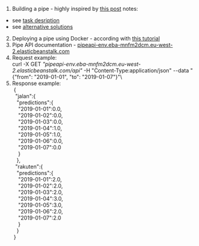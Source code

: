 1. Building a pipe - highly inspired by [this post](http://jakevdp.github.io/blog/2014/06/10/is-seattle-really-seeing-an-uptick-in-cycling/)
notes:
* see [task desription](https://github.com/woldemarg/ds_tests/tree/master/machine_learning/company_2/task_description)
* see [alternative solutions](https://github.com/woldemarg/ds_tests/tree/master/machine_learning/company_2)
2. Deploying a pipe using Docker - according with [this tutorial](https://towardsdatascience.com/deploy-a-machine-learning-model-as-an-api-on-aws-43e92d08d05b)
3. Pipe API documentation - [pipeapi-env.eba-mnfm2dcm.eu-west-2.elasticbeanstalk.com](http://pipeapi-env.eba-mnfm2dcm.eu-west-2.elasticbeanstalk.com/)
3. Request example:\
curl -X GET *"pipeapi-env.eba-mnfm2dcm.eu-west-2.elasticbeanstalk.com/api"* -H "Content-Type:application/json" --data "{\"from\": \"2019-01-01\", \"to\": \"2019-01-07\"}"\
4. Response example:\
&nbsp;{\
&nbsp;&nbsp;"jalan":{\
&nbsp;&nbsp;&nbsp;"predictions":{\
&nbsp;&nbsp;&nbsp;&nbsp;"2019-01-01":0.0,\
&nbsp;&nbsp;&nbsp;&nbsp;"2019-01-02":0.0,\
&nbsp;&nbsp;&nbsp;&nbsp;"2019-01-03":0.0,\
&nbsp;&nbsp;&nbsp;&nbsp;"2019-01-04":1.0,\
&nbsp;&nbsp;&nbsp;&nbsp;"2019-01-05":1.0,\
&nbsp;&nbsp;&nbsp;&nbsp;"2019-01-06":0.0,\
&nbsp;&nbsp;&nbsp;&nbsp;"2019-01-07":0.0\
&nbsp;&nbsp;&nbsp;&nbsp;}\
&nbsp;&nbsp;&nbsp;},\
&nbsp;&nbsp;"rakuten":{\
&nbsp;&nbsp;&nbsp;"predictions":{\
&nbsp;&nbsp;&nbsp;&nbsp;"2019-01-01":2.0,\
&nbsp;&nbsp;&nbsp;&nbsp;"2019-01-02":2.0,\
&nbsp;&nbsp;&nbsp;&nbsp;"2019-01-03":2.0,\
&nbsp;&nbsp;&nbsp;&nbsp;"2019-01-04":3.0,\
&nbsp;&nbsp;&nbsp;&nbsp;"2019-01-05":3.0,\
&nbsp;&nbsp;&nbsp;&nbsp;"2019-01-06":2.0,\
&nbsp;&nbsp;&nbsp;&nbsp;"2019-01-07":2.0\
&nbsp;&nbsp;&nbsp;&nbsp;}\
&nbsp;&nbsp;&nbsp;}\
&nbsp;}
